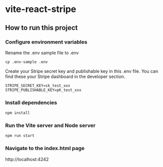 # vite-react-stripe

## How to run this project

### Configure environment variables

Rename the .env sample file to .env

`cp .env-sample .env`

Create your Stripe secret key and publishable key in this .env file. You can find these your Stripe dashboard in the developer section.

```
STRIPE_SECRET_KEY=sk_test_xxx
STRIPE_PUBLISHABLE_KEY=pK_test_xxx
```

### Install dependencies

`npm install`


### Run the Vite server and Node server

`npm run start`

### Navigate to the index.html page

http://localhost:4242
